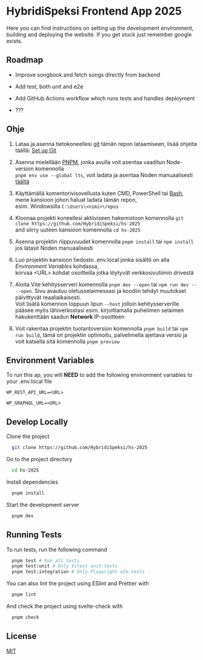 # HybridiSpeksi Frontend App 2025

Here you can find instructions on setting up the development environment, building and deploying the website. If you get stuck just remember google exists.


## Roadmap

- Improve songbook and fetch songs directly from backend

- Add test, both unit and e2e

- Add GitHub Actions workflow which runs tests and handles deployment

- ???

## Ohje

1. Lataa ja asenna tietokoneellesi [git](https://git-scm.com/downloads) tämän repon lataamiseen, lisää ohjeita täällä: [Set up Git](https://docs.github.com/en/get-started/getting-started-with-git/set-up-git)

2. Asenna mielellään [PNPM](https://pnpm.io/installation), jonka avulla voit asentaa vaaditun Node-version komennolla   
`pnpm env use --global lts`, voit ladata ja asentaa Noden manuaalisesti [täältä](https://nodejs.org/en/download/current)

3. Käyttämällä komentorivisovellusta kuten CMD, PowerShell tai [Bash](https://gitforwindows.org/), mene kansioon johon haluat ladata tämän repon,  
esim. Windowsilla `C:\Users\<nimi>\repos`

4. Kloonaa projekti koneellesi aktiiviseen hakemistoon komennolla `git clone https://github.com/HybridiSpeksi/hs-2025`  
and siirry uuteen kansioon komennolla `cd hs-2025`

5. Asenna projektin riippuvuudet komennolla `pnpm install` tai `npm install` jos latasit Noden manuaalisesti

6. Luo projektin kansioon tiedosto .env.local jonka sisältö on alla *Environment Variables* kohdassa,  
korvaa \<URL> kohdat osoitteilla jotka löytyvät verkkosivutiimin drivestä

7. Aloita Vite kehitysserveri komennolla `pnpm dev --open` tai `npm run dev -- --open`. Sivu avautuu oletusselaimessasi ja koodiin tehdyt muutokset päivittyvät reaaliaikaisesti.  
Voit lisätä komennon loppuun lipun `--host` jolloin kehitysserverille pääsee myös lähiverkostasi esim. kirjoittamalla puhelimen selaimen hakukenttään saadun **Network** IP-osoitteen

8. Voit rakentaa projektin tuotantoversion komennolla `pnpm build` tai `npm run build`, tämä on projektin optimoitu, palvelimella ajettava versio ja voit katsella sitä komennolla `pnpm preview` 

## Environment Variables

To run this ap, you will **NEED** to add the following environment variables to your .env.local file

```env
WP_REST_API_URL=<URL>

WP_GRAPHQL_URL=<URL>
```

## Develop Locally

Clone the project

```bash
  git clone https://github.com/HybridiSpeksi/hs-2025
```

Go to the project directory

```bash
  cd hs-2025
```

Install dependencies

```bash
  pnpm install
```

Start the development server

```bash
  pnpm dev
```

## Running Tests

To run tests, run the following command

```bash
  pnpm test # Run all tests
  pnpm test:unit # Only Vitest unit-tests
  pnpm test:integration # Only Playwright e2e-tests
```

You can also lint the project using ESlint and Prettier with

```bash
  pnpm lint
```
And check the project using svelte-check with

```bash
  pnpm check
```

## License

[MIT](https://choosealicense.com/licenses/mit/)